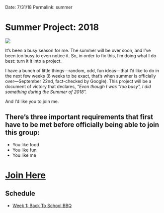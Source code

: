 Date: 7/31/18
Permalink: summer


# Summer Project: 2018

![](https://i.imgur.com/I2x4Sc7.jpg)


It’s been a busy season for me. The summer will be over soon, and I’ve been too busy to even notice it. So, in order to fix this, I’m doing what I do best: turn it it into a project.

I have a bunch of little things—random, odd, fun ideas—that I’d like to do in the next few weeks (8 weeks to be exact, that’s when summer is officially over—September 22nd, fact-checked by Google). This project will be a document of victory that declares, *“Even though I was “too busy”, I did something during the Summer of 2018”.*

And I’d like you to join me.

## There’s three important requirements that first have to be met before officially being able to join this group:

- You like food
- You like fun
- You like me

# [Join Here](https://m.facebook.com/groups/251723602107303)

## Schedule

- [Week 1: Back To School BBQ](https://www.facebook.com/events/1919142975044853/?ti=icl)
